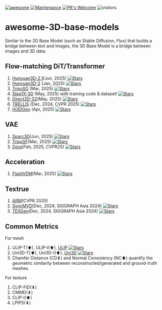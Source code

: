 [![awesome](https://awesome.re/badge.svg)](https://awesome.re) [![Maintenance](https://img.shields.io/badge/Maintained%3F-yes-green.svg)](https://GitHub.com/Naereen/StrapDown.js/graphs/commit-activity) [![PR's Welcome](https://img.shields.io/badge/PRs-welcome-brightgreen.svg?style=flat)](http://makeapullrequest.com) 
![visitors](https://visitor-badge.laobi.icu/badge?page_id=wendashi/awesome-3D-base-models)

# awesome-3D-base-models
Similar to the 2D Base Model (such as Stable Diffusion, Flux) that builds a bridge between text and images, the 3D Base Model is a bridge between images and 3D data.
   
## Flow-matching DiT/Transformer
1. [Hunyuan3D-2.1](https://github.com/Tencent-Hunyuan/Hunyuan3D-2.1)(Jun, 2025)
   <a href="https://github.com/Tencent-Hunyuan/Hunyuan3D-2.1" title="GitHub Repo">
     <i class="fab fa-github"></i> 
     <img src="https://img.shields.io/github/stars/Tencent-Hunyuan/Hunyuan3D-2.1.svg?style=social" alt="Stars">
   </a>
2. [Hunyuan3D-2](https://github.com/Tencent-Hunyuan/Hunyuan3D-2) (Jan, 2025)
    <a href="https://github.com/Tencent-Hunyuan/Hunyuan3D-2" title="GitHub Repo">
     <i class="fab fa-github"></i> 
     <img src="https://img.shields.io/github/stars/Tencent-Hunyuan/Hunyuan3D-2.svg?style=social" alt="Stars">
   </a>
3. [TripoSG](https://github.com/VAST-AI-Research/TripoSG) (Mar, 2025)
   <a href="https://github.com/VAST-AI-Research/TripoSG" title="GitHub Repo">
     <i class="fab fa-github"></i> 
     <img src="https://img.shields.io/github/stars/VAST-AI-Research/TripoSG.svg?style=social" alt="Stars">
   </a>
4. [Step1X-3D](https://github.com/stepfun-ai/Step1X-3D) (May, 2025) with training code & dataset!
   <a href="https://github.com/stepfun-ai/Step1X-3D" title="GitHub Repo">
     <i class="fab fa-github"></i> 
     <img src="https://img.shields.io/github/stars/stepfun-ai/Step1X-3D.svg?style=social" alt="Stars">
   </a>
5. [Direct3D-S2](https://github.com/DreamTechAI/Direct3D-S2)(May, 2025)
   <a href="https://github.com/DreamTechAI/Direct3D-S2" title="GitHub Repo">
     <i class="fab fa-github"></i> 
     <img src="https://img.shields.io/github/stars/DreamTechAI/Direct3D-S2.svg?style=social" alt="Stars">
   </a>
6. [TRELLIS](https://github.com/microsoft/TRELLIS) (Dec, 2024, CVPR 2025)
   <a href="https://github.com/microsoft/TRELLIS" title="GitHub Repo">
     <i class="fab fa-github"></i> 
     <img src="https://img.shields.io/github/stars/microsoft/TRELLIS.svg?style=social" alt="Stars">
   </a>
7. [Hi3DGen](https://github.com/Stable-X/Stable3DGen) (Apr, 2025)
   <a href="https://github.com/Stable-X/Stable3DGen" title="GitHub Repo">
     <i class="fab fa-github"></i> 
     <img src="https://img.shields.io/github/stars/Stable-X/Stable3DGen.svg?style=social" alt="Stars">
   </a>


## VAE
1. [Sparc3D](https://github.com/lizhihao6/Sparc3D)(Jun, 2025)
   <a href="https://github.com/lizhihao6/Sparc3D" title="GitHub Repo">
     <i class="fab fa-github"></i> 
     <img src="https://img.shields.io/github/stars/lizhihao6/Sparc3D.svg?style=social" alt="Stars">
   </a>
2. [TripoSF](https://github.com/VAST-AI-Research/TripoSF)(Mar, 2025)
   <a href="https://github.com/VAST-AI-Research/TripoSF" title="GitHub Repo">
     <i class="fab fa-github"></i> 
     <img src="https://img.shields.io/github/stars/VAST-AI-Research/TripoSF.svg?style=social" alt="Stars">
   </a>
3. [Dora](https://github.com/Seed3D/Dora)(Feb, 2025, CVPR25)
   <a href="https://github.com/Seed3D/Dora" title="GitHub Repo">
     <i class="fab fa-github"></i> 
     <img src="https://img.shields.io/github/stars/Seed3D/Dora.svg?style=social" alt="Stars">
   </a>


## Acceleration
1. [FlashVDM](https://github.com/Tencent-Hunyuan/FlashVDM)(Mar, 2025)
   <a href="https://github.com/Tencent-Hunyuan/FlashVDM" title="GitHub Repo">
     <i class="fab fa-github"></i> 
     <img src="https://img.shields.io/github/stars/Tencent-Hunyuan/FlashVDM.svg?style=social" alt="Stars">
   </a> 

## Textrue
1. [ARM](https://arm-aigc.github.io/)(CVPR 2025) 
2. [SyncMVD](https://github.com/LIU-Yuxin/SyncMVD)(Dec, 2024, SIGGRAPH Asia 2024)
   <a href="https://github.com/LIU-Yuxin/SyncMVD" title="GitHub Repo">
     <i class="fab fa-github"></i> 
     <img src="https://img.shields.io/github/stars/LIU-Yuxin/SyncMVD.svg?style=social" alt="Stars">
   </a> 
3. [TEXGen](https://github.com/CVMI-Lab/TEXGen)(Dec, 2024, SIGGRAPH Asia 2024)
   <a href="https://github.com/CVMI-Lab/TEXGen" title="GitHub Repo">
     <i class="fab fa-github"></i> 
     <img src="https://img.shields.io/github/stars/CVMI-Lab/TEXGen.svg?style=social" alt="Stars">
   </a>

## Common Metrics
For mesh
1. ULIP-T(⬆), ULIP-I(⬆), [ULIP](https://github.com/salesforce/ULIP)
   <a href="https://github.com/salesforce/ULIP" title="GitHub Repo">
     <i class="fab fa-github"></i> 
     <img src="https://img.shields.io/github/stars/salesforce/ULIP.svg?style=social" alt="Stars">
   </a>
2. Uni3D-T(⬆), Uni3D-I(⬆), [Uni3D](https://github.com/baaivision/Uni3D)
   <a href="https://github.com/baaivision/Uni3D" title="GitHub Repo">
     <i class="fab fa-github"></i> 
     <img src="https://img.shields.io/github/stars/baaivision/Uni3D.svg?style=social" alt="Stars">
   </a>
3. Chamfer Distance (CD⬇) and Normal Consistency (NC⬆) quantify the geometric similarity between reconstructed/generated and ground-truth meshes.

For texture
1. CLIP-FiD(⬇)
2. CMMD(⬇)
3. CLIP-I(⬆)
4. LPIPS(⬇)

